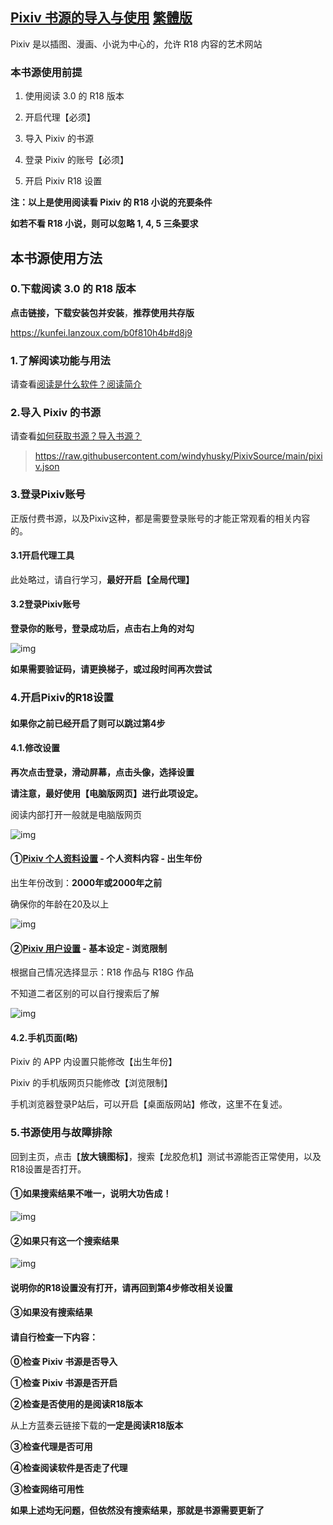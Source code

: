 ## [Pixiv 书源的导入与使用](https://telegra.ph/FurryNovelsReading-01-04-07) [繁體版](https://telegra.ph/FurryNovelsReading-02-04-07)

Pixiv 是以插图、漫画、小说为中心的，允许 R18 内容的艺术网站

### 本书源使用前提

1. 使用阅读 3.0 的 R18 版本

2. 开启代理【必须】

3. 导入 Pixiv 的书源

4. 登录 Pixiv 的账号【必须】

5. 开启 Pixiv R18 设置 

**注：以上是使用阅读看 Pixiv 的 R18 小说的充要条件**

**如若不看 R18 小说，则可以忽略 1, 4, 5 三条要求**


## 本书源使用方法

### 0.下载阅读 3.0 的 R18 版本

**点击链接，下载安装包并安装**，**推荐使用共存版**

https://kunfei.lanzoux.com/b0f810h4b#d8j9

### 1.了解阅读功能与用法

请查看[阅读是什么软件？阅读简介](./Legado.md)

### 2.导入 Pixiv 的书源

请查看[如何获取书源？导入书源？](./Import.md)

>https://raw.githubusercontent.com/windyhusky/PixivSource/main/pixiv.json

### 3.登录Pixiv账号

正版付费书源，以及Pixiv这种，都是需要登录账号的才能正常观看的相关内容的。

#### 3.1开启代理工具

此处略过，请自行学习，**最好开启【全局代理】**

#### 3.2登录Pixiv账号

**登录你的账号，登录成功后，点击右上角的对勾**

![img](https://telegra.ph/file/477498dc3c3cf229981d0.png)

**如果需要验证码，请更换梯子，或过段时间再次尝试**



### 4.开启Pixiv的R18设置

#### 如果你之前已经开启了则可以跳过第4步

#### 4.1.修改设置

**再次点击登录，滑动屏幕，点击头像，选择设置**

**请注意，最好使用【电脑版网页】进行此项设定。**

阅读内部打开一般就是电脑版网页

![img](https://telegra.ph/file/238b6ef145e4098c616f3.png)



#### ①[Pixiv 个人资料设置](https://www.pixiv.net/setting_profile.php) - 个人资料内容 - 出生年份

出生年份改到：**2000年或2000年之前**

确保你的年龄在20及以上

![img](https://telegra.ph/file/6166e2509c3dac50e8f31.png)



#### ②[Pixiv 用户设置](https://www.pixiv.net/setting_user.php) - 基本设定 - 浏览限制

根据自己情况选择显示：R18 作品与 R18G 作品

不知道二者区别的可以自行搜索后了解

![img](https://telegra.ph/file/1c662b6c7f9f60c801c07.png)



#### 4.2.手机页面(略)

Pixiv 的 APP 内设置只能修改【出生年份】

Pixiv 的手机版网页只能修改【浏览限制】

手机浏览器登录P站后，可以开启【桌面版网站】修改，这里不在复述。



### 5.书源使用与故障排除

回到主页，点击【**放大镜图标】**，搜索【龙胶危机】测试书源能否正常使用，以及R18设置是否打开。

#### ①如果搜索结果不唯一，说明大功告成！

![img](https://telegra.ph/file/7a33b98d43b378f0ab59f.png)


#### ②如果只有这一个搜索结果

![img](https://telegra.ph/file/af038f28cb1c88b43912f.png)

#### 说明你的R18设置没有打开，请再回到第4步修改相关设置



#### ③如果没有搜索结果

#### 请自行检查一下内容：

**⓪检查 Pixiv 书源是否导入**

**①检查 Pixiv 书源是否开启**

**②检查是否使用的是阅读R18版本**

从上方蓝奏云链接下载的**一定是阅读R18版本**

**③检查代理是否可用**

**④检查阅读软件是否走了代理**

**③检查网络可用性**

**如果上述均无问题，但依然没有搜索结果，那就是书源需要更新了**

